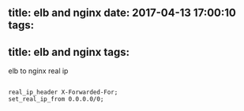 title: elb and nginx
date: 2017-04-13 17:00:10
tags:
---
title: elb and nginx
tags:
---

elb to nginx 
real ip 

```

real_ip_header X-Forwarded-For;
set_real_ip_from 0.0.0.0/0;
    
```